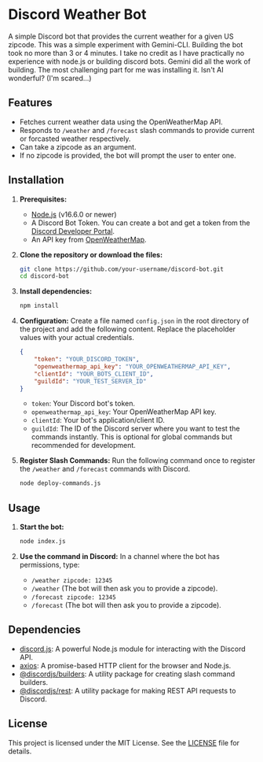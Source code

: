 
# Discord Weather Bot

A simple Discord bot that provides the current weather for a given US zipcode.  This was a simple experiment with Gemini-CLI.  Building the bot took no more than 3 or 4 minutes.  I take no credit as I have practically no experience with node.js or building discord bots.  Gemini did all the work of building.  The most challenging part for me was installing it.  Isn't AI wonderful? (I'm scared...)

## Features

- Fetches current weather data using the OpenWeatherMap API.
- Responds to `/weather` and `/forecast` slash commands to provide current or forcasted weather respectively.
- Can take a zipcode as an argument.
- If no zipcode is provided, the bot will prompt the user to enter one.

## Installation

1. **Prerequisites:**
   - [Node.js](https://nodejs.org/) (v16.6.0 or newer)
   - A Discord Bot Token. You can create a bot and get a token from the [Discord Developer Portal](https://discord.com/developers/applications).
   - An API key from [OpenWeatherMap](https://openweathermap.org/api).

2. **Clone the repository or download the files:**
   ```bash
   git clone https://github.com/your-username/discord-bot.git
   cd discord-bot
   ```

3. **Install dependencies:**
   ```bash
   npm install
   ```

4. **Configuration:**
   Create a file named `config.json` in the root directory of the project and add the following content. Replace the placeholder values with your actual credentials.

   ```json
   {
       "token": "YOUR_DISCORD_TOKEN",
       "openweathermap_api_key": "YOUR_OPENWEATHERMAP_API_KEY",
       "clientId": "YOUR_BOTS_CLIENT_ID",
       "guildId": "YOUR_TEST_SERVER_ID"
   }
   ```
   - `token`: Your Discord bot's token.
   - `openweathermap_api_key`: Your OpenWeatherMap API key.
   - `clientId`: Your bot's application/client ID.
   - `guildId`: The ID of the Discord server where you want to test the commands instantly. This is optional for global commands but recommended for development.

5. **Register Slash Commands:**
   Run the following command once to register the `/weather` and `/forecast` commands with Discord.
   ```bash
   node deploy-commands.js
   ```

## Usage

1. **Start the bot:**
   ```bash
   node index.js
   ```

2. **Use the command in Discord:**
   In a channel where the bot has permissions, type:
   - `/weather zipcode: 12345`
   - `/weather` (The bot will then ask you to provide a zipcode).
   - `/forecast zipcode: 12345`
   - `/forecast` (The bot will then ask you to provide a zipcode).

## Dependencies

- [discord.js](https://discord.js.org/): A powerful Node.js module for interacting with the Discord API.
- [axios](https://axios-http.com/): A promise-based HTTP client for the browser and Node.js.
- [@discordjs/builders](https://www.npmjs.com/package/@discordjs/builders): A utility package for creating slash command builders.
- [@discordjs/rest](https://www.npmjs.com/package/@discordjs/rest): A utility package for making REST API requests to Discord.

## License

This project is licensed under the MIT License. See the [LICENSE](LICENSE) file for details.
